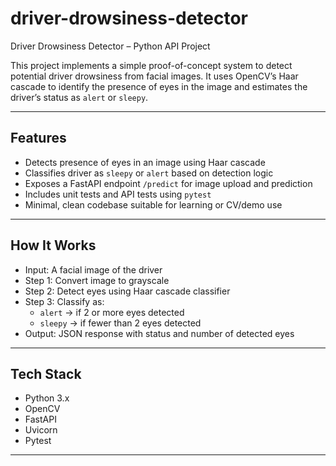 # driver-drowsiness-detector

Driver Drowsiness Detector – Python API Project

This project implements a simple proof-of-concept system to detect potential driver drowsiness from facial images. It uses OpenCV’s Haar cascade to identify the presence of eyes in the image and estimates the driver’s status as `alert` or `sleepy`.

---

## Features

- Detects presence of eyes in an image using Haar cascade  
- Classifies driver as `sleepy` or `alert` based on detection logic  
- Exposes a FastAPI endpoint `/predict` for image upload and prediction  
- Includes unit tests and API tests using `pytest`  
- Minimal, clean codebase suitable for learning or CV/demo use  

---

## How It Works

- Input: A facial image of the driver
- Step 1: Convert image to grayscale
- Step 2: Detect eyes using Haar cascade classifier
- Step 3: Classify as:
  - `alert` → if 2 or more eyes detected
  - `sleepy` → if fewer than 2 eyes detected
- Output: JSON response with status and number of detected eyes

---

##  Tech Stack

- Python 3.x
- OpenCV
- FastAPI
- Uvicorn
- Pytest

---
